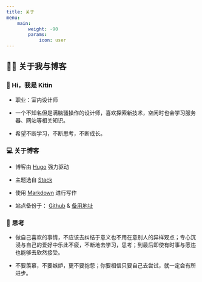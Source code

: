 ```yaml
---
title: 关于
menu:
    main: 
        weight: -90
        params:
            icon: user
---
```


## 🙋‍♂️ 关于我与博客

### 👋 Hi，我是 Kitin

- 职业：室内设计师

- 一个不知名但是满脑骚操作的设计师，喜欢探索新技术，空闲时也会学习服务器、网站等相关知识。

- 希望不断学习，不断思考，不断成长。

### 💻 关于博客

- 博客由 [Hugo](https://gohugo.io) 强力驱动

- 主题选自 [Stack](https://github.com/CaiJimmy/hugo-theme-stack)

- 使用 [Markdown](https://markdown.com.cn) 进行写作

- 站点备份于： [Github](https://github.com) & [备用地址](https://blog.kitin.cn)

### 🧠 思考

- 做自己喜欢的事情，不应该去纠结于意义也不用在意别人的异样观点；专心沉浸与自己的爱好中乐此不疲，不断地去学习，思考；到最后即使有时事与愿违也能够去欣然接受。

- 不要羡慕，不要嫉妒，更不要抱怨；你要相信只要自己去尝试，就一定会有所进步。